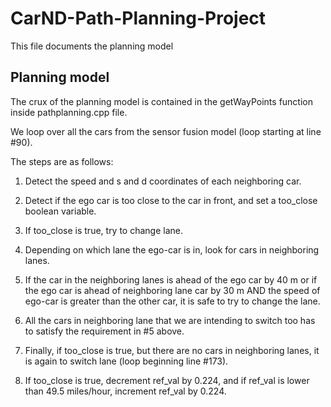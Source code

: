 
# CarND-Path-Planning-Project
This file documents the planning model 
  

## Planning model

The crux of the planning model is contained in the getWayPoints function inside pathplanning.cpp file.

We loop over all the cars from the sensor fusion model (loop starting at line #90). 

The steps are as follows:

1. Detect the speed and s and d coordinates of each neighboring car.

2. Detect if the ego car is too close to the car in front, and set a too_close boolean variable.

3. If too_close is true, try to change lane.

4. Depending on which lane the ego-car is in, look for cars in neighboring lanes.

5. If the car in the neighboring lanes is ahead of the ego car by 40 m or if the ego car is ahead of neighboring lane car by 30 m 
AND the speed of ego-car is greater than the other car, it is safe to try to change the lane.

6. All the cars in neighboring lane that we are intending to switch too has to satisfy the requirement in #5 above.

7. Finally, if too_close is true, but there are no cars in neighboring lanes, it is again to switch lane (loop 
beginning line #173).

8. If too_close is true, decrement ref_val by 0.224, and if ref_val is lower than 49.5 miles/hour, increment 
ref_val by 0.224.

